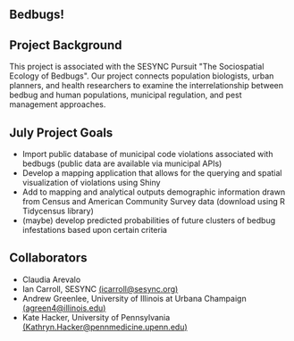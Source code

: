 ## Bedbugs!

## Project Background
This project is associated with the SESYNC Pursuit "The Sociospatial Ecology of Bedbugs". Our project connects population biologists, urban planners, and health researchers to examine the interrelationship between bedbug and human populations, municipal regulation, and pest management approaches.

## July Project Goals
- Import public database of municipal code violations associated with bedbugs (public data are available via municipal APIs)
- Develop a mapping application that allows for the querying and spatial visualization of violations using Shiny
- Add to mapping and analytical outputs demographic information drawn from Census and American Community Survey data (download using R Tidycensus library)
- (maybe) develop predicted probabilities of future clusters of bedbug infestations based upon certain criteria

## Collaborators
- Claudia Arevalo
- Ian Carroll, SESYNC [(icarroll@sesync.org)](mailto:icarroll@sesync.org)
- Andrew Greenlee, University of Illinois at Urbana Champaign [(agreen4@illinois.edu)](mailto:agreen4@illinois.edu)
- Kate Hacker, University of Pennsylvania [(Kathryn.Hacker@pennmedicine.upenn.edu)](Kathryn.Hacker@pennmedicine.upenn.edu)



